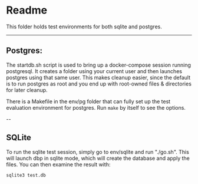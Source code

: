 # Readme

This folder holds test environments for both sqlite and postgres.

---
## Postgres:

The startdb.sh script is used to bring up a docker-compose session running postgresql. It creates a folder using your current user and then launches postgres using that same user. This makes cleanup easier, since the default is to run postgres as root and you end up with root-owned files & directories for later cleanup.

There is a Makefile in the env/pg folder that can fully set up the test evaluation environment for postgres. Run `make` by itself to see the options.

--
## SQLite

To run the sqlite test session, simply go to env/sqlite and run "./go.sh". This will launch dbp in sqlite mode, which will create the database and apply the files. You can then examine the result with:

	sqlite3 test.db


